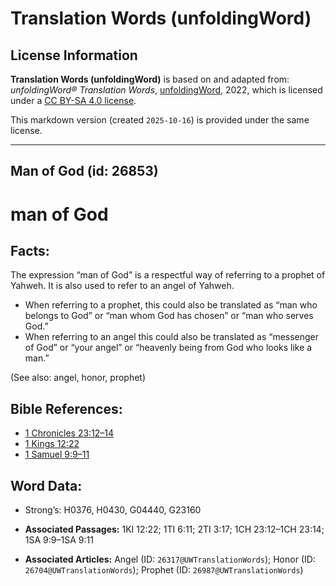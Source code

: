 # Translation Words (unfoldingWord)

## License Information

**Translation Words (unfoldingWord)** is based on and adapted from: _unfoldingWord® Translation Words_, [unfoldingWord](https://unfoldingword.org/utw), 2022, which is licensed under a [CC BY-SA 4.0 license](https://creativecommons.org/licenses/by-sa/4.0/legalcode.en).

This markdown version (created `2025-10-16`) is provided under the same license.



--------------------------------

## Man of God (id: 26853)

man of God
==========

Facts:
------

The expression “man of God” is a respectful way of referring to a prophet of Yahweh. It is also used to refer to an angel of Yahweh.

* When referring to a prophet, this could also be translated as “man who belongs to God” or “man whom God has chosen” or “man who serves God.”
* When referring to an angel this could also be translated as “messenger of God” or “your angel” or “heavenly being from God who looks like a man.”

(See also: angel, honor, prophet)

Bible References:
-----------------

* [1 Chronicles 23:12–14](https://ref.ly/1Chr23:12-1Chr23:14)
* [1 Kings 12:22](https://ref.ly/1Kgs12:22)
* [1 Samuel 9:9–11](https://ref.ly/1Sam9:9-1Sam9:11)

Word Data:
----------

* Strong’s: H0376, H0430, G04440, G23160

* **Associated Passages:** 1KI 12:22; 1TI 6:11; 2TI 3:17; 1CH 23:12–1CH 23:14; 1SA 9:9–1SA 9:11
* **Associated Articles:** Angel (ID: `26317@UWTranslationWords`); Honor (ID: `26704@UWTranslationWords`); Prophet (ID: `26987@UWTranslationWords`)

